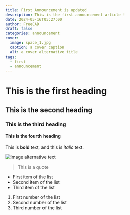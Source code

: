 ```yaml
---
title: First Announcement is updated
description: This is the first announcement article !
date: 2024-05-16T05:27:00
author: FreeCAD
draft: false
categories: announcement
cover:
  image: space_1.jpg
  caption: a cover caption
  alt: a cover alternative title
tags:
  - first
  - announcement
---
```

# This is the first heading

## This is the second heading

### This is the third heading

#### This is the fourth heading

This is **bold** text, and this is _italic_ text.

![Image alternative text](space_1.jpg "This is an image title")

> This is a quote

- First item of the list
- Second item of the list
- Third item of the list

1. First number of the list
2. Second number of the list
3. Third number of the list
